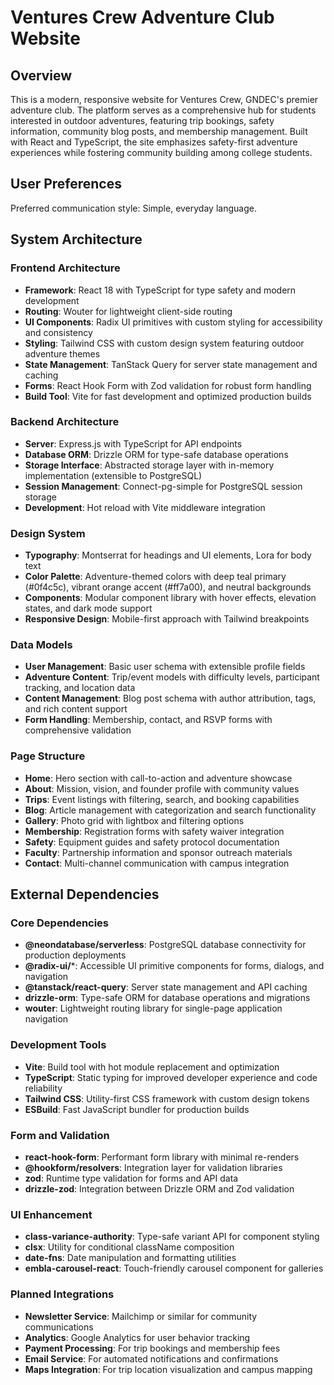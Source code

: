 # Ventures Crew Adventure Club Website

## Overview

This is a modern, responsive website for Ventures Crew, GNDEC's premier adventure club. The platform serves as a comprehensive hub for students interested in outdoor adventures, featuring trip bookings, safety information, community blog posts, and membership management. Built with React and TypeScript, the site emphasizes safety-first adventure experiences while fostering community building among college students.

## User Preferences

Preferred communication style: Simple, everyday language.

## System Architecture

### Frontend Architecture
- **Framework**: React 18 with TypeScript for type safety and modern development
- **Routing**: Wouter for lightweight client-side routing
- **UI Components**: Radix UI primitives with custom styling for accessibility and consistency
- **Styling**: Tailwind CSS with custom design system featuring outdoor adventure themes
- **State Management**: TanStack Query for server state management and caching
- **Forms**: React Hook Form with Zod validation for robust form handling
- **Build Tool**: Vite for fast development and optimized production builds

### Backend Architecture
- **Server**: Express.js with TypeScript for API endpoints
- **Database ORM**: Drizzle ORM for type-safe database operations
- **Storage Interface**: Abstracted storage layer with in-memory implementation (extensible to PostgreSQL)
- **Session Management**: Connect-pg-simple for PostgreSQL session storage
- **Development**: Hot reload with Vite middleware integration

### Design System
- **Typography**: Montserrat for headings and UI elements, Lora for body text
- **Color Palette**: Adventure-themed colors with deep teal primary (#0f4c5c), vibrant orange accent (#ff7a00), and neutral backgrounds
- **Components**: Modular component library with hover effects, elevation states, and dark mode support
- **Responsive Design**: Mobile-first approach with Tailwind breakpoints

### Data Models
- **User Management**: Basic user schema with extensible profile fields
- **Adventure Content**: Trip/event models with difficulty levels, participant tracking, and location data
- **Content Management**: Blog post schema with author attribution, tags, and rich content support
- **Form Handling**: Membership, contact, and RSVP forms with comprehensive validation

### Page Structure
- **Home**: Hero section with call-to-action and adventure showcase
- **About**: Mission, vision, and founder profile with community values
- **Trips**: Event listings with filtering, search, and booking capabilities
- **Blog**: Article management with categorization and search functionality
- **Gallery**: Photo grid with lightbox and filtering options
- **Membership**: Registration forms with safety waiver integration
- **Safety**: Equipment guides and safety protocol documentation
- **Faculty**: Partnership information and sponsor outreach materials
- **Contact**: Multi-channel communication with campus integration

## External Dependencies

### Core Dependencies
- **@neondatabase/serverless**: PostgreSQL database connectivity for production deployments
- **@radix-ui/***: Accessible UI primitive components for forms, dialogs, and navigation
- **@tanstack/react-query**: Server state management and API caching
- **drizzle-orm**: Type-safe ORM for database operations and migrations
- **wouter**: Lightweight routing library for single-page application navigation

### Development Tools
- **Vite**: Build tool with hot module replacement and optimization
- **TypeScript**: Static typing for improved developer experience and code reliability
- **Tailwind CSS**: Utility-first CSS framework with custom design tokens
- **ESBuild**: Fast JavaScript bundler for production builds

### Form and Validation
- **react-hook-form**: Performant form library with minimal re-renders
- **@hookform/resolvers**: Integration layer for validation libraries
- **zod**: Runtime type validation for forms and API data
- **drizzle-zod**: Integration between Drizzle ORM and Zod validation

### UI Enhancement
- **class-variance-authority**: Type-safe variant API for component styling
- **clsx**: Utility for conditional className composition
- **date-fns**: Date manipulation and formatting utilities
- **embla-carousel-react**: Touch-friendly carousel component for galleries

### Planned Integrations
- **Newsletter Service**: Mailchimp or similar for community communications
- **Analytics**: Google Analytics for user behavior tracking
- **Payment Processing**: For trip bookings and membership fees
- **Email Service**: For automated notifications and confirmations
- **Maps Integration**: For trip location visualization and campus mapping